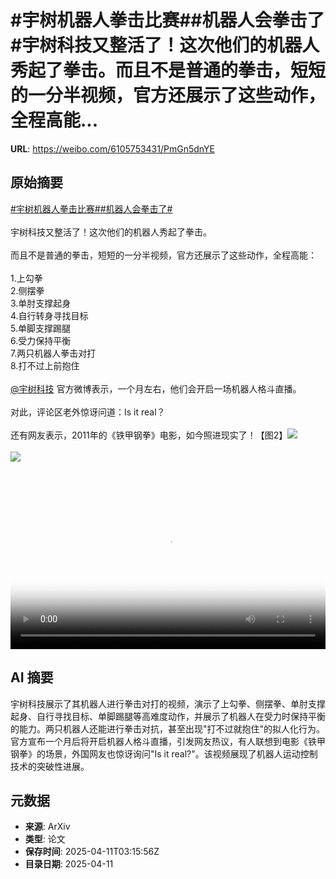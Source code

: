 # #宇树机器人拳击比赛##机器人会拳击了#宇树科技又整活了！这次他们的机器人秀起了拳击。而且不是普通的拳击，短短的一分半视频，官方还展示了这些动作，全程高能...

**URL**: https://weibo.com/6105753431/PmGn5dnYE

## 原始摘要

<a href="https://m.weibo.cn/search?containerid=231522type%3D1%26t%3D10%26q%3D%23%E5%AE%87%E6%A0%91%E6%9C%BA%E5%99%A8%E4%BA%BA%E6%8B%B3%E5%87%BB%E6%AF%94%E8%B5%9B%23&amp;extparam=%23%E5%AE%87%E6%A0%91%E6%9C%BA%E5%99%A8%E4%BA%BA%E6%8B%B3%E5%87%BB%E6%AF%94%E8%B5%9B%23" data-hide=""><span class="surl-text">#宇树机器人拳击比赛#</span></a><a href="https://m.weibo.cn/search?containerid=231522type%3D1%26t%3D10%26q%3D%23%E6%9C%BA%E5%99%A8%E4%BA%BA%E4%BC%9A%E6%8B%B3%E5%87%BB%E4%BA%86%23&amp;extparam=%23%E6%9C%BA%E5%99%A8%E4%BA%BA%E4%BC%9A%E6%8B%B3%E5%87%BB%E4%BA%86%23" data-hide=""><span class="surl-text">#机器人会拳击了#</span></a><br><br>宇树科技又整活了！这次他们的机器人秀起了拳击。<br><br>而且不是普通的拳击，短短的一分半视频，官方还展示了这些动作，全程高能：<br><br>1.上勾拳<br>2.侧摆拳<br>3.单肘支撑起身<br>4.自行转身寻找目标<br>5.单脚支撑踢腿<br>6.受力保持平衡<br>7.两只机器人拳击对打<br>8.打不过上前抱住<br><br><a href="https://weibo.com/n/%E5%AE%87%E6%A0%91%E7%A7%91%E6%8A%80">@宇树科技</a> 官方微博表示，一个月左右，他们会开启一场机器人格斗直播。<br><br>对此，评论区老外惊讶问道：Is it real？<br><br>还有网友表示，2011年的《铁甲钢拳》电影，如今照进现实了！【图2】<img style="" src="https://tvax2.sinaimg.cn/large/006Fd7o3ly1i0c8teagluj31hc0u00v5.jpg" referrerpolicy="no-referrer"><br><br><img style="" src="https://tvax1.sinaimg.cn/large/006Fd7o3ly1i0c8tav58ej30ec0iwabr.jpg" referrerpolicy="no-referrer"><br><br><br clear="both"><div style="clear: both"></div><video controls="controls" poster="https://tvax3.sinaimg.cn/orj480/006Fd7o3ly1i0c8taflclj30xc0istb4.jpg" style="width: 100%"><source src="https://f.video.weibocdn.com/o0/y02pozw7lx08nnfL0h7a010412011XDP0E010.mp4?label=mp4_720p&amp;template=1280x720.25.0&amp;ori=0&amp;ps=1CwnkDw1GXwCQx&amp;Expires=1744344927&amp;ssig=SOIfKAFQs3&amp;KID=unistore,video"><source src="https://f.video.weibocdn.com/o0/ejK1iYuMlx08nnfKnM7u01041200zcs00E010.mp4?label=mp4_hd&amp;template=852x480.25.0&amp;ori=0&amp;ps=1CwnkDw1GXwCQx&amp;Expires=1744344927&amp;ssig=FMEGga8oyQ&amp;KID=unistore,video"><source src="https://f.video.weibocdn.com/o0/I1BCajInlx08nnfKcAnK01041200mSS90E010.mp4?label=mp4_ld&amp;template=640x360.25.0&amp;ori=0&amp;ps=1CwnkDw1GXwCQx&amp;Expires=1744344927&amp;ssig=s4Q3d%2Bvii5&amp;KID=unistore,video"><p>视频无法显示，请前往<a href="https://video.weibo.com/show?fid=1034%3A5154060656115737" target="_blank" rel="noopener noreferrer">微博视频</a>观看。</p></video>

## AI 摘要

宇树科技展示了其机器人进行拳击对打的视频，演示了上勾拳、侧摆拳、单肘支撑起身、自行寻找目标、单脚踢腿等高难度动作，并展示了机器人在受力时保持平衡的能力。两只机器人还能进行拳击对抗，甚至出现"打不过就抱住"的拟人化行为。官方宣布一个月后将开启机器人格斗直播，引发网友热议，有人联想到电影《铁甲钢拳》的场景，外国网友也惊讶询问"Is it real?"。该视频展现了机器人运动控制技术的突破性进展。

## 元数据

- **来源**: ArXiv
- **类型**: 论文
- **保存时间**: 2025-04-11T03:15:56Z
- **目录日期**: 2025-04-11
